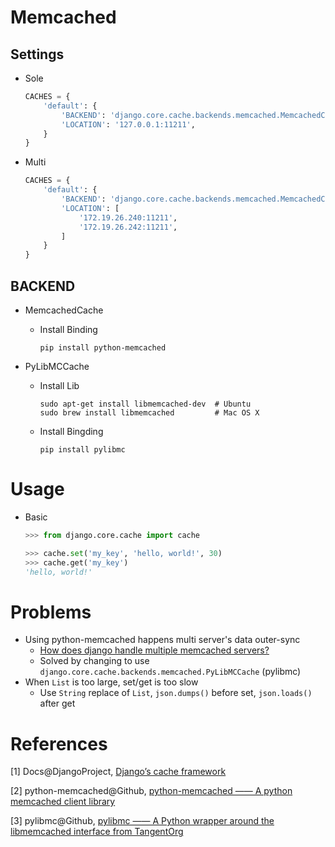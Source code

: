 # Memcached

## Settings

* Sole

  ```python
  CACHES = {
      'default': {
          'BACKEND': 'django.core.cache.backends.memcached.MemcachedCache',
          'LOCATION': '127.0.0.1:11211',
      }
  }
  ```


* Multi

  ```python
  CACHES = {
      'default': {
          'BACKEND': 'django.core.cache.backends.memcached.MemcachedCache',
          'LOCATION': [
              '172.19.26.240:11211',
              '172.19.26.242:11211',
          ]
      }
  }
  ```

##  BACKEND

* MemcachedCache

  * Install Binding

    ```shell
    pip install python-memcached
    ```


* PyLibMCCache

  * Install Lib

    ```shell
    sudo apt-get install libmemcached-dev  # Ubuntu
    sudo brew install libmemcached         # Mac OS X
    ```

  * Install Bingding

    ```shell
    pip install pylibmc
    ```

# Usage

* Basic

  ```python
  >>> from django.core.cache import cache

  >>> cache.set('my_key', 'hello, world!', 30)
  >>> cache.get('my_key')
  'hello, world!'
  ```

# Problems

* Using python-memcached happens multi server's data outer-sync
  * [How does django handle multiple memcached servers?](http://stackoverflow.com/questions/6876250/how-does-django-handle-multiple-memcached-servers)
  * Solved by changing to use `django.core.cache.backends.memcached.PyLibMCCache` (pylibmc)
* When ``List`` is too large, set/get is too slow
  * Use ``String`` replace of ``List``, ``json.dumps()`` before set, ``json.loads()`` after get

# References

[1] Docs@DjangoProject, [Django’s cache framework](https://docs.djangoproject.com/en/1.9/topics/cache/)

[2] python-memcached@Github, [python-memcached —— A python memcached client library](https://github.com/linsomniac/python-memcached)

[3] pylibmc@Github, [pylibmc —— A Python wrapper around the libmemcached interface from TangentOrg](https://github.com/lericson/pylibmc)